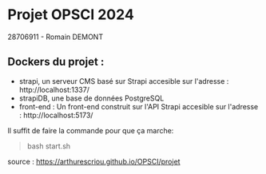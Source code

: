 # Projet OPSCI 2024

28706911 - Romain DEMONT

## Dockers du projet :


- strapi, un serveur CMS basé sur Strapi accesible sur l'adresse : http://localhost:1337/
- strapiDB, une base de données PostgreSQL
- front-end : Un front-end construit sur l'API Strapi accesible sur l'adresse : http://localhost:5173/

Il suffit de faire la commande pour que ça marche: 

>bash start.sh

source : https://arthurescriou.github.io/OPSCI/projet

